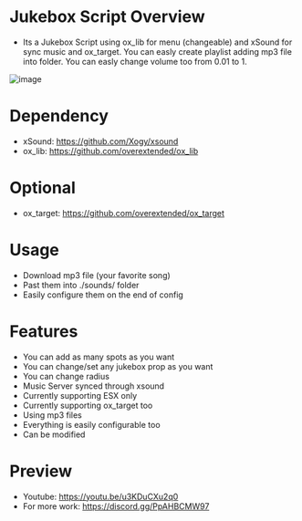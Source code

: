 # Jukebox Script Overview
- Its a Jukebox Script using ox_lib for menu (changeable) and xSound for sync music and ox_target. You can easly create playlist adding mp3 file into folder. You can easly change volume too from 0.01 to 1.

![image](https://user-images.githubusercontent.com/77331512/208263939-20c9244c-70c9-4d48-bac3-6d1e92885ba0.png)

# Dependency
- xSound: https://github.com/Xogy/xsound
- ox_lib: https://github.com/overextended/ox_lib

# Optional
- ox_target: https://github.com/overextended/ox_target

# Usage
- Download mp3 file (your favorite song)
- Past them into ./sounds/ folder
- Easily configure them on the end of config

# Features
- You can add as many spots as you want
- You can change/set any jukebox prop as you want
- You can change radius
- Music Server synced through xsound
- Currently supporting ESX only
- Currently supporting ox_target too
- Using mp3 files
- Everything is easily configurable too
- Can be modified

# Preview
- Youtube: https://youtu.be/u3KDuCXu2q0
- For more work: https://discord.gg/PpAHBCMW97
